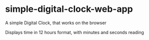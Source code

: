# simple-digital-clock-web-app
A simple Digital Clock, that works on the browser

Displays time in 12 hours format,
with minutes and seconds reading